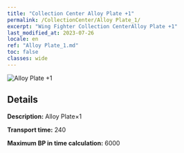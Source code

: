 ```yaml
---
title: "Collection Center Alloy Plate +1"
permalink: /CollectionCenter/Alloy Plate_1/
excerpt: "Wing Fighter Collection CenterAlloy Plate +1"
last_modified_at: 2023-07-26
locale: en
ref: "Alloy Plate_1.md"
toc: false
classes: wide
---
```



![Alloy Plate +1](/images/cc/CC_Alloy_Plate_1.png)

## Details

  **Description:** Alloy Plate×1

  **Transport time:** 240

  **Maximum BP in time calculation:** 6000

